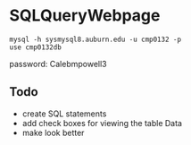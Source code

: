 # SQLQueryWebpage
```
mysql -h sysmysql8.auburn.edu -u cmp0132 -p
use cmp0132db
```

password: Calebmpowell3

## Todo
- create SQL statements
- add check boxes for viewing the table Data
- make look better